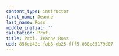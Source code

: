 ```yaml
---
content_type: instructor
first_name: Jeanne
last_name: Ross
middle_initial: ''
salutation: Prof.
title: Prof. Jeanne Ross
uid: 856cb42c-fab8-eb25-fff5-038c85179d07
---
```

